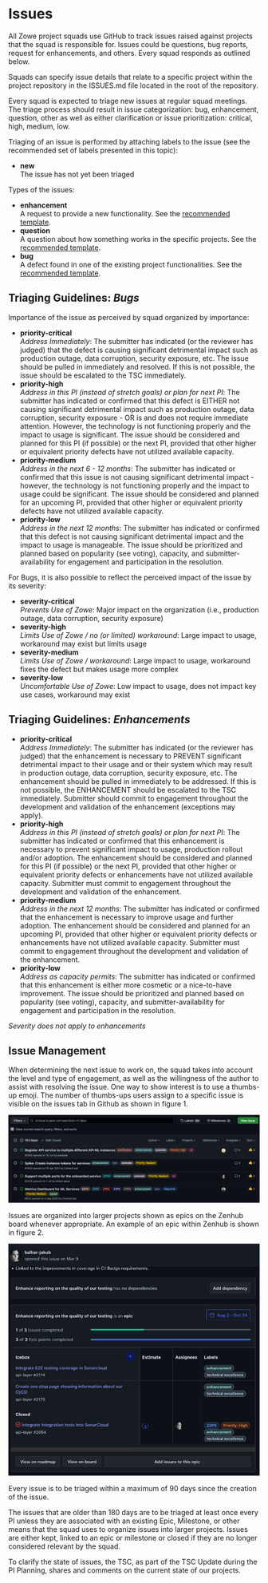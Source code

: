 # Issues

All Zowe project squads use GitHub to track issues raised against projects that the squad is responsible for. Issues could be questions, bug reports, request for enhancements, and others.
Every squad responds as outlined below. 

Squads can specify issue details that relate to a specific project within the project
repository in the ISSUES.md file located in the root of the repository. 

Every squad is expected to triage new issues at regular squad meetings. The triage process should result 
in issue categorization: bug, enhancement, question, other as well as either clarification or issue prioritization: critical, high, medium, low.

Triaging of an issue is performed by attaching labels to the issue (see the recommended set of labels presented in this topic):

- **new**  
 The issue has not yet been triaged

Types of the issues:

- **enhancement**  
A request to provide a new functionality. See the [recommended template](https://github.com/zowe/api-layer/blob/v2.x.x/.github/ISSUE_TEMPLATE/feature_request.md). 
- **question**  
A question about how something works in the specific projects. See the [recommended template](https://github.com/zowe/api-layer/blob/v2.x.x/.github/ISSUE_TEMPLATE/question.md).
- **bug**  
A defect found in one of the existing project functionalities. See the [recommended template](https://github.com/zowe/api-layer/blob/v2.x.x/.github/ISSUE_TEMPLATE/bug_report.md).

## Triaging Guidelines: *Bugs*

Importance of the issue as perceived by squad organized by importance:

- **priority-critical**  
*Address Immediately*: The submitter has indicated (or the reviewer has judged) that the defect is causing significant detrimental impact such as production outage, data corruption, security exposure, etc. The issue should be pulled in immediately and resolved. If this is not possible, the issue should be escalated to the TSC immediately.
- **priority-high**  
*Address in this PI (instead of stretch goals) or plan for next PI*: The submitter has indicated or confirmed that this defect is EITHER not causing significant detrimental impact such as production outage, data corruption, security exposure - OR is and does not require immediate attention. However, the technology is not functioning properly and the impact to usage is significant. The issue should be considered and planned for this PI (if possible) or the next PI, provided that other higher or equivalent priority defects have not utilized available capacity.
- **priority-medium**  
*Address in the next 6 - 12 months*: The submitter has indicated or confirmed that this issue is not causing significant detrimental impact - however, the technology is not functioning properly and the impact to usage could be significant. The issue should be considered and planned for an upcoming PI, provided that other higher or equivalent priority defects have not utilized available capacity.
- **priority-low**  
*Address in the next 12 months*: The submitter has indicated or confirmed that this defect is not causing significant detrimental impact and the impact to usage is manageable. The issue should be prioritized and planned based on popularity (see voting), capacity, and submitter-availability for engagement and participation in the resolution.

For Bugs, it is also possible to reflect the perceived impact of the issue by its severity:

- **severity-critical**  
*Prevents Use of Zowe*: Major impact on the organization (i.e., production outage, data corruption, security exposure)
- **severity-high**  
*Limits Use of Zowe / no (or limited) workaround*: Large impact to usage, workaround may exist but limits usage
- **severity-medium**  
*Limits Use of Zowe / workaround*: Large impact to usage, workaround fixes the defect but makes usage more complex 
- **severity-low**  
*Uncomfortable Use of Zowe*: Low impact to usage, does not impact key use cases, workaround may exist

## Triaging Guidelines: *Enhancements*

- **priority-critical**  
*Address Immediately*: The submitter has indicated (or the reviewer has judged) that the enhancement is necessary to PREVENT significant detrimental impact to their usage and or their system which may result in production outage, data corruption, security exposure, etc. The enhancement should be pulled in immediately to be addressed. If this is not possible, the ENHANCEMENT should be escalated to the TSC immediately. Submitter should commit to engagement throughout the development and validation of the enhancement (exceptions may apply).
- **priority-high**  
*Address in this PI (instead of stretch goals) or plan for next PI*: The submitter has indicated or confirmed that this enhancement is necessary to prevent significant impact to usage, production rollout and/or adoption. The enhancement should be considered and planned for this PI (if possible) or the next PI, provided that other higher or equivalent priority defects or enhancements have not utilized available capacity. Submitter must commit to engagement throughout the development and validation of the enhancement.
- **priority-medium**  
*Address in the next 12 months*: The submitter has indicated or confirmed that the enhancement is necessary to improve usage and further adoption. The enhancement should be considered and planned for an upcoming PI, provided that other higher or equivalent priority defects or enhancements have not utilized available capacity. Submitter must commit to engagement throughout the development and validation of the enhancement.
- **priority-low**  
*Address as capacity permits*: The submitter has indicated or confirmed that this enhancement is either more cosmetic or a nice-to-have improvement. The issue should be prioritized and planned based on popularity (see voting), capacity, and submitter-availability for engagement and participation in the resolution.

*Severity does not apply to enhancements*

## Issue Management

When determining the next issue to work on, the squad takes into account the level and type of engagement, as well as the willingness 
of the author to assist with resolving the issue. One way to show interest is to use a thumbs-up emoji. The number of thumbs-ups users assign to a specific issue is visible on the issues tab in Github as shown in figure 1.

![Thumbs-up view](issues-thumbs-up.png "Figure 1: Thumbs-up view")

Issues are organized into larger projects shown as epics on the Zenhub board whenever appropriate. An example of an epic within Zenhub is shown in figure 2. 

![Epic view](issues-epic.png "Figure 2: Epic view")

Every issue is to be triaged within a maximum of 90 days since the creation of the issue. 

The issues that are older than 180 days are to be triaged at least once every PI unless they are associated with an 
existing Epic, Milestone, or other means that the squad uses to organize issues into larger projects. Issues are either kept, linked to an epic or milestone or closed if they are no longer considered relevant by the squad. 

To clarify the state of issues, the TSC, as part of the TSC Update during the PI Planning, shares and comments on the current state of our projects. 

